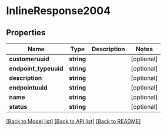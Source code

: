 # InlineResponse2004

## Properties
Name | Type | Description | Notes
------------ | ------------- | ------------- | -------------
**customeruuid** | **string** |  | [optional] 
**endpoint_typeuuid** | **string** |  | [optional] 
**description** | **string** |  | [optional] 
**endpointuuid** | **string** |  | [optional] 
**name** | **string** |  | [optional] 
**status** | **string** |  | [optional] 

[[Back to Model list]](../README.md#documentation-for-models) [[Back to API list]](../README.md#documentation-for-api-endpoints) [[Back to README]](../README.md)


